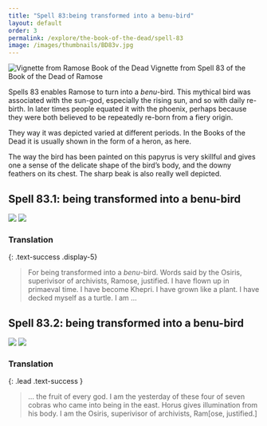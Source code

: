 ```yaml
---
title: "Spell 83:being transformed into a benu-bird"
layout: default
order: 3
permalink: /explore/the-book-of-the-dead/spell-83
image: /images/thumbnails/BD83v.jpg
---
```


![Vignette from Ramose Book of the Dead]({{site.baseurl}}/images/papyrus/BD83v.jpg) Vignette from Spell 83 of the Book of the Dead of Ramose

Spells 83 enables Ramose to turn into a _benu_\-bird. This mythical bird was associated with the sun-god, especially the rising sun, and so with daily re-birth. In later times people equated it with the phoenix, perhaps because they were both believed to be repeatedly re-born from a fiery origin.

They way it was depicted varied at different periods. In the Books of the Dead it is usually shown in the form of a heron, as here.

The way the bird has been painted on this papyrus is very skillful and gives one a sense of the delicate shape of the bird’s body, and the downy feathers on its chest. The sharp beak is also really well depicted.

## Spell 83.1: being transformed into a benu-bird

![]({{site.baseurl}}/images/papyrus/bod_83_1.jpg)
![]({{site.baseurl}}/images/papyrus/BD83pt1.jpg)

### Translation
{: .text-success .display-5}

> For being transformed into</span> a _benu_-bird. Words said by the Osiris, superivisor of archivists, Ramose, justified. I have flown up in primaeval time. I have become Khepri. I have grown like a plant. I have decked myself as a turtle. I am ...
## Spell 83.2: being transformed into a benu-bird

![]({{site.baseurl}}/images/papyrus/bod_83_2.jpg)
![]({{site.baseurl}}/images/papyrus/BD83pt2.jpg)


### Translation
{: .lead .text-success }

> ... the fruit of every god. I am the yesterday of these four of seven cobras who came into being in the east. Horus gives illumination from his body. I am the Osiris, superivisor of archivists, Ram[ose, justified.]
